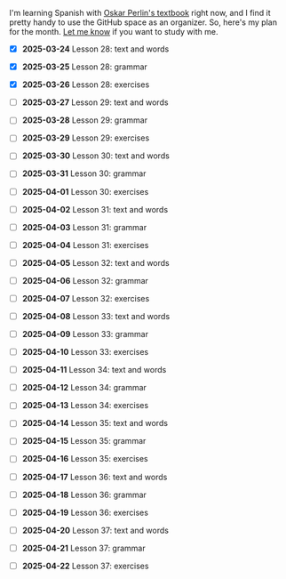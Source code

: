 I'm learning Spanish with [Oskar Perlin's textbook][1] right now, and I find it pretty handy to use the GitHub space as an organizer. So, here's my plan for the month. [Let me know][2] if you want to study with me.

- [x] **2025-03-24** Lesson 28: text and words
- [x] **2025-03-25** Lesson 28: grammar
- [x] **2025-03-26** Lesson 28: exercises
- [ ] **2025-03-27** Lesson 29: text and words
- [ ] **2025-03-28** Lesson 29: grammar
- [ ] **2025-03-29** Lesson 29: exercises
- [ ] **2025-03-30** Lesson 30: text and words
- [ ] **2025-03-31** Lesson 30: grammar
- [ ] **2025-04-01** Lesson 30: exercises
- [ ] **2025-04-02** Lesson 31: text and words
- [ ] **2025-04-03** Lesson 31: grammar
- [ ] **2025-04-04** Lesson 31: exercises
- [ ] **2025-04-05** Lesson 32: text and words
- [ ] **2025-04-06** Lesson 32: grammar
- [ ] **2025-04-07** Lesson 32: exercises
- [ ] **2025-04-08** Lesson 33: text and words
- [ ] **2025-04-09** Lesson 33: grammar
- [ ] **2025-04-10** Lesson 33: exercises
- [ ] **2025-04-11** Lesson 34: text and words
- [ ] **2025-04-12** Lesson 34: grammar
- [ ] **2025-04-13** Lesson 34: exercises
- [ ] **2025-04-14** Lesson 35: text and words
- [ ] **2025-04-15** Lesson 35: grammar
- [ ] **2025-04-16** Lesson 35: exercises
- [ ] **2025-04-17** Lesson 36: text and words
- [ ] **2025-04-18** Lesson 36: grammar
- [ ] **2025-04-19** Lesson 36: exercises
- [ ] **2025-04-20** Lesson 37: text and words
- [ ] **2025-04-21** Lesson 37: grammar
- [ ] **2025-04-22** Lesson 37: exercises


  [1]: https://github.com/vitalizzare/oskar_perlin_spanish.git
  [2]: https://t.me/vitalizzare
<!--
**vitalizzare/vitalizzare** is a ✨ _special_ ✨ repository because its `README.md` (this file) appears on your GitHub profile.

Here are some ideas to get you started:

- 🔭 I’m currently working on ...
- 🌱 I’m currently learning ...
- 👯 I’m looking to collaborate on ...
- 🤔 I’m looking for help with ...
- 💬 Ask me about ...
- 📫 How to reach me: ...
- 😄 Pronouns: ...
- ⚡ Fun fact: ...
-->
